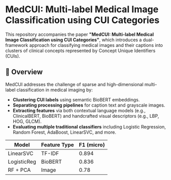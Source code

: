 # MedCUI: Multi-label Medical Image Classification using CUI Categories

This repository accompanies the paper **"MedCUI: Multi-label Medical Image Classification using CUI Categories"**, which introduces a dual-framework approach for classifying medical images and their captions into clusters of clinical concepts represented by Concept Unique Identifiers (CUIs).

## 🧠 Overview

MedCUI addresses the challenge of sparse and high-dimensional multi-label classification in medical imaging by:
- **Clustering CUI labels** using semantic BioBERT embeddings.
- **Separating processing pipelines** for caption text and grayscale images.
- **Extracting features** via both contextual language models (e.g., ClinicalBERT, BioBERT) and handcrafted visual descriptors (e.g., LBP, HOG, GLCM).
- **Evaluating multiple traditional classifiers** including Logistic Regression, Random Forest, AdaBoost, LinearSVC, and more.

| Model       | Feature Type | F1 (micro) |
| ----------- | ------------ | ---------- |
| LinearSVC   | TF-IDF       | 0.894      |
| LogisticReg | BioBERT      | 0.836      |
| RF + PCA    | Image        | 0.78       |


